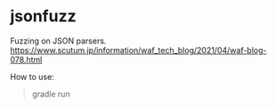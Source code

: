 # jsonfuzz
Fuzzing on JSON parsers.  
https://www.scutum.jp/information/waf_tech_blog/2021/04/waf-blog-078.html

How to use:  
>gradle run
